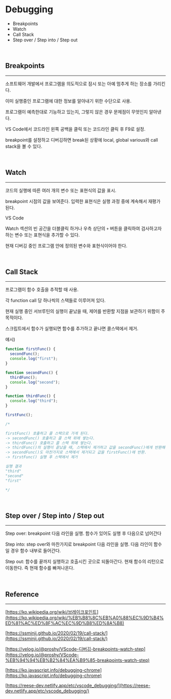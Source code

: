 # Debugging

- Breakpoints
- Watch
- Call Stack
- Step over / Step into / Step out

<br>

## Breakpoints

---

소프트웨어 개발에서 프로그램을 의도적으로 잠시 또는 아예 멈추게 하는 장소를 가리킨다.

이미 실행중인 프로그램에 대한 정보를 알아내기 위한 수단으로 사용.

프로그램이 예측한대로 기능하고 있는지, 그렇지 않은 경우 문제점이 무엇인지 알아낸다.

VS Code에서 코드라인 왼쪽 공백을 클릭 또는 코드라인 클릭 후 F9로 설정.

breakpoint를 설정하고 디버깅하면 break된 상황에 local, global various와 call stack을 볼 수 있다.

<br>

## Watch

---

코드의 실행에 따른 여러 개의 변수 또는 표현식의 값을 표시.

breakpoint 시점의 값을 보여준다. 입력한 표현식은 실행 과정 중에 계속해서 재평가 된다.

VS Code

Watch 섹션의 빈 공간을 더블클릭 하거나 우측 상단의 `+` 버튼을 클릭하여 검사하고자 하는 변수 또는 표현식을 추가할 수 있다.

현재 디버깅 중인 프로그램 안에 정의된 변수와 표현식이어야 한다.

<br>

## Call Stack

---

프로그램이 함수 호출을 추적할 때 사용.

각 function call 당 하나씩의 스택들로 이루어져 있다.

현재 실행 중인 서브루틴의 실행이 끝났을 때, 제어를 반환할 지점을 보관하기 위함이 주 목적이다.

스크립트에서 함수가 실행되면 함수를 추가하고 끝나면 콜스택에서 제거.

얘시)

```jsx
function firstFunc() {
  secondFunc();
  console.log("first");
}

function secondFunc() {
  thirdFunc();
  console.log("second");
}

function thirdFunc() {
  console.log("third");
}

firstFunc();
```

```jsx
/*

firstFunc() 호출하고 콜 스택으로 가게 된다.
-> secondFunc() 호출하고 콜 스택 위에 쌓는다.
-> thirdFunc() 호출하고 콜 스택 위에 쌓는다.
-> thirdFunc()의 실행이 끝났을 때, 스택에서 제거하고 값을 secondFunc()에게 반환해준다.
-> secondFunc()도 마찬가지로 스택에서 제거되고 값을 firstFunc()에 반환.
-> firstFunc() 실행 후 스택에서 제거

실행 결과
"third"
"second"
"first"

*/
```

<br>

## Step over / Step into / Step out

---

Step over: breakpoint 다음 라인을 실행. 함수가 있어도 실행 후 다음으로 넘어간다

Step into: step over와 마찬가지로 breakpoint 다음 라인을 실행. 다음 라인이 함수일 경우 함수 내부로 들어간다.

Step out: 함수를 끝까지 실행하고 호출시킨 곳으로 되돌아간다. 현재 함수의 리턴으로 이동한다. 즉 현재 함수를 빠져나온다.

<br>

## Reference

---

[https://ko.wikipedia.org/wiki/브레이크포인트](https://ko.wikipedia.org/wiki/%EB%B8%8C%EB%A0%88%EC%9D%B4%ED%81%AC%ED%8F%AC%EC%9D%B8%ED%8A%B8)

[https://ssminji.github.io/2020/02/19/call-stack/](https://ssminji.github.io/2020/02/19/call-stack/)

[https://velog.io/@proshy/VScode-디버깅-breakpoints-watch-step](https://velog.io/@proshy/VScode-%EB%94%94%EB%B2%84%EA%B9%85-breakpoints-watch-step)

[https://ko.javascript.info/debugging-chrome](https://ko.javascript.info/debugging-chrome)

[https://reese-dev.netlify.app/etc/vscode_debugging/](https://reese-dev.netlify.app/etc/vscode_debugging/)
